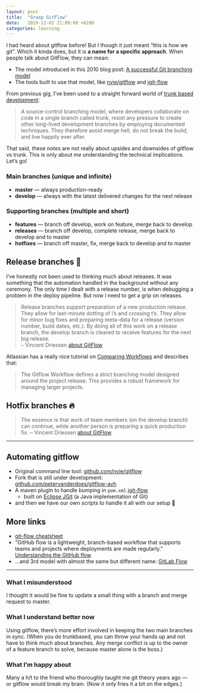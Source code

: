 ```yaml
---
layout: post
title:  "Grasp GitFlow"
date:   2019-12-02 21:00:00 +0200
categories: learning
---
```


I had heard about gitflow before! But I though it just meant “this is how we git”. Which it kinda does, but it is **a name for a specific approach**. When people talk about GitFlow, they can mean:
* The model introduced in this 2010 blog post: [A successful Git branching model](https://nvie.com/posts/a-successful-git-branching-model/)
* The tools built to use that model, like [nvie/gitflow](https://github.com/nvie/gitflow) and [jgit-flow](https://bitbucket.org/atlassian/jgit-flow/src/develop/)

From previous gig, I’ve been used to a straight forward world of [trunk based development](https://trunkbaseddevelopment.com/):

> A source-control branching model, where developers collaborate on code in a single branch called trunk, resist any pressure to create other long-lived development branches by employing documented techniques. They therefore avoid merge hell, do not break the build, and live happily ever after.

That said, these notes are not really about upsides and downsides of gitflow vs trunk. This is only about _me_ understanding the technical implications. Let’s go!

### Main branches (unique and infinite)
* **master** — always production-ready
* **develop** — always with the latest delivered changes for the next release

### Supporting branches (multiple and short)
* **features** — branch off develop, work on feature, merge back to develop
* **releases** — branch off develop, complete release, merge back to develop and to master
* **hotfixes** — branch off master, fix, merge back to develop and to master

## Release branches 🚀

I’ve honestly not been used to thinking much about releases. It was something that the automation handled in the background without any ceremony. The only time I dealt with a release number, is when debugging a problem in the deploy pipeline. But now I need to get a grip on releases.

> Release branches support preparation of a new production release. They allow for last-minute dotting of i’s and crossing t’s. They allow for minor bug fixes and preparing meta-data for a release (version number, build dates, etc.). By doing all of this work on a release branch, the develop branch is cleared to receive features for the next big release. <br>– Vincent Driessen [about GitFlow](https://nvie.com/posts/a-successful-git-branching-model/)

Atlassian has a really nice tutorial on [Comparing Workflows](https://www.atlassian.com/git/tutorials/comparing-workflows) and describes that:

> The Gitflow Workflow defines a strict branching model designed around the project release. This provides a robust framework for managing larger projects.

## Hotfix branches 🔥

> The essence is that work of team members (on the develop branch) can continue, while another person is preparing a quick production fix. – Vincent Driessen [about GitFlow](https://nvie.com/posts/a-successful-git-branching-model/)

---


## Automating gitflow

* Original command line tool: [github.com/nvie/gitflow](https://github.com/nvie/gitflow)
* Fork that is still under development: [github.com/petervanderdoes/gitflow-avh](https://github.com/petervanderdoes/gitflow-avh)
* A maven plugin to handle bumping in `pom.xml` [jgit-flow](https://bitbucket.org/atlassian/jgit-flow/src/develop/)
  * built on [Eclipse JGit](https://www.eclipse.org/jgit/) (a Java implementation of Git)
* and then we have our own scripts to handle it all with our setup 🤖


## More links

* [git-flow cheatsheet](https://danielkummer.github.io/git-flow-cheatsheet/)
* “GitHub flow is a lightweight, branch-based workflow that supports teams and projects where deployments are made regularly.” [Understanding the GitHub flow](https://guides.github.com/introduction/flow/index.html)
* …and 3rd model with almost the same but different name: [GitLab Flow](https://docs.gitlab.com/ee/topics/gitlab_flow.html)

---

### What I misunderstood
I thought it would be fine to update a small thing with a branch and merge request to master.

### What I understand better now
Using gitflow, there’s more effort involved in keeping the two main branches in sync. (When you do trunkbased, you can throw your hands up and not have to think much about branches. Any merge conflict is up to the owner of a feature branch to solve, because master alone is the boss.)

### What I’m happy about
Many a h/t to the friend who thoroughly taught me git theory years ago — or gitflow would break my brain. (Now it only fries it a bit on the edges.)
